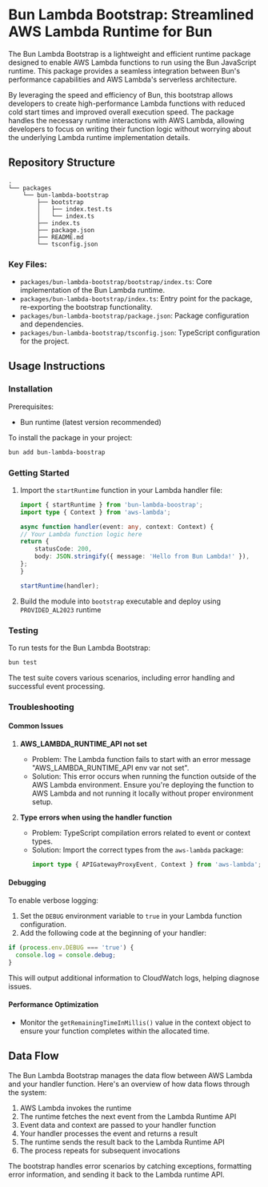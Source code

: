 # Bun Lambda Bootstrap: Streamlined AWS Lambda Runtime for Bun

The Bun Lambda Bootstrap is a lightweight and efficient runtime package designed to enable AWS Lambda functions to run using the Bun JavaScript runtime. This package provides a seamless integration between Bun's performance capabilities and AWS Lambda's serverless architecture.

By leveraging the speed and efficiency of Bun, this bootstrap allows developers to create high-performance Lambda functions with reduced cold start times and improved overall execution speed. The package handles the necessary runtime interactions with AWS Lambda, allowing developers to focus on writing their function logic without worrying about the underlying Lambda runtime implementation details.

## Repository Structure

```
.
└── packages
    └── bun-lambda-bootstrap
        ├── bootstrap
        │   ├── index.test.ts
        │   └── index.ts
        ├── index.ts
        ├── package.json
        ├── README.md
        └── tsconfig.json
```

### Key Files:
- `packages/bun-lambda-bootstrap/bootstrap/index.ts`: Core implementation of the Bun Lambda runtime.
- `packages/bun-lambda-bootstrap/index.ts`: Entry point for the package, re-exporting the bootstrap functionality.
- `packages/bun-lambda-bootstrap/package.json`: Package configuration and dependencies.
- `packages/bun-lambda-bootstrap/tsconfig.json`: TypeScript configuration for the project.

## Usage Instructions

### Installation

Prerequisites:
- Bun runtime (latest version recommended)

To install the package in your project:

```bash
bun add bun-lambda-boostrap
```

### Getting Started

1. Import the `startRuntime` function in your Lambda handler file:
    ```typescript
    import { startRuntime } from 'bun-lambda-boostrap';
    import type { Context } from 'aws-lambda';

    async function handler(event: any, context: Context) {
    // Your Lambda function logic here
    return {
        statusCode: 200,
        body: JSON.stringify({ message: 'Hello from Bun Lambda!' }),
    };
    }

    startRuntime(handler);
    ```
1. Build the module into `bootstrap` executable and deploy using `PROVIDED_AL2023` runtime 

### Testing

To run tests for the Bun Lambda Bootstrap:

```bash
bun test
```

The test suite covers various scenarios, including error handling and successful event processing.

### Troubleshooting

#### Common Issues

1. **AWS_LAMBDA_RUNTIME_API not set**
   - Problem: The Lambda function fails to start with an error message "AWS_LAMBDA_RUNTIME_API env var not set".
   - Solution: This error occurs when running the function outside of the AWS Lambda environment. Ensure you're deploying the function to AWS Lambda and not running it locally without proper environment setup.

2. **Type errors when using the handler function**
   - Problem: TypeScript compilation errors related to event or context types.
   - Solution: Import the correct types from the `aws-lambda` package:
     ```typescript
     import type { APIGatewayProxyEvent, Context } from 'aws-lambda';
     ```

#### Debugging

To enable verbose logging:

1. Set the `DEBUG` environment variable to `true` in your Lambda function configuration.
2. Add the following code at the beginning of your handler:

```typescript
if (process.env.DEBUG === 'true') {
  console.log = console.debug;
}
```

This will output additional information to CloudWatch logs, helping diagnose issues.

#### Performance Optimization

- Monitor the `getRemainingTimeInMillis()` value in the context object to ensure your function completes within the allocated time.

## Data Flow

The Bun Lambda Bootstrap manages the data flow between AWS Lambda and your handler function. Here's an overview of how data flows through the system:

1. AWS Lambda invokes the runtime
2. The runtime fetches the next event from the Lambda Runtime API
3. Event data and context are passed to your handler function
4. Your handler processes the event and returns a result
5. The runtime sends the result back to the Lambda Runtime API
6. The process repeats for subsequent invocations

The bootstrap handles error scenarios by catching exceptions, formatting error information, and sending it back to the Lambda runtime API.